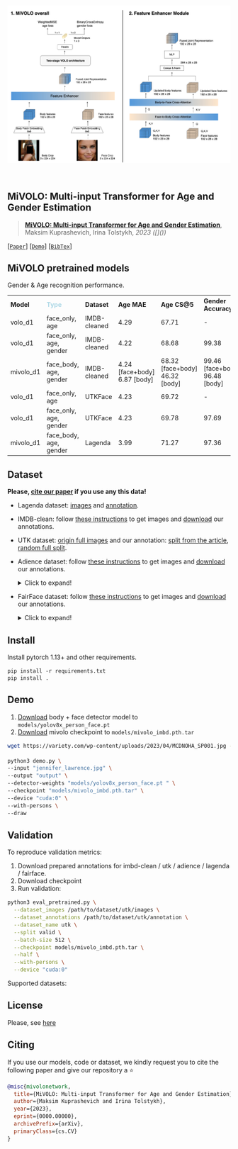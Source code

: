<div align="center">
<p>
   <a align="center" target="_blank">
   <img width="900" src="./images/MiVOLO.jpg"></a>
</p>
<br>
</div>



## MiVOLO: Multi-input Transformer for Age and Gender Estimation

[//]: # (TODO:)
[//]: [![PWC]()]()

> [**MiVOLO: Multi-input Transformer for Age and Gender Estimation**](http://arxiv.org/),
> Maksim Kuprashevich, Irina Tolstykh,
> *2023 &#40;[]&#40;&#41;&#41;*

[[`Paper`]()] [[`Demo`](https://huggingface.co/spaces/iitolstykh/age_gender_estimation_demo)] [[`BibTex`](#citing)]


## MiVOLO pretrained models

Gender & Age recognition performance.

<table style="margin: auto">
  <tr>
    <th align="left">Model</th>
    <th align="left" style="color:LightBlue">Type</th>
    <th align="left">Dataset</th>
    <th align="left">Age MAE</th>
    <th align="left">Age CS@5</th>
    <th align="left">Gender Accuracy</th>
    <th align="left">download</th>
  </tr>
  <tr>
    <td>volo_d1</td>
    <td align="left">face_only, age</td>
    <td align="left">IMDB-cleaned</td>
    <td align="left">4.29</td>
    <td align="left">67.71</td>
    <td align="left">-</td>
    <td><a href="https://drive.google.com/file/d/17ysOqgG3FUyEuxrV3Uh49EpmuOiGDxrq/view?usp=drive_link">checkpoint</a></td>
  </tr>
    <tr>
    <td>volo_d1</td>
    <td align="left">face_only, age, gender</td>
    <td align="left">IMDB-cleaned</td>
    <td align="left">4.22</td>
    <td align="left">68.68</td>
    <td align="left">99.38</td>
    <td><a href="https://drive.google.com/file/d/1NlsNEVijX2tjMe8LBb1rI56WB_ADVHeP/view?usp=drive_link">checkpoint</a></td>
  </tr>
    <tr>
    <td>mivolo_d1</td>
    <td align="left">face_body, age, gender</td>
    <td align="left">IMDB-cleaned</td>
    <td align="left">4.24 [face+body]<br>6.87 [body]</td>
    <td align="left">68.32 [face+body]<br>46.32 [body]</td>
    <td align="left">99.46 [face+body]<br>96.48 [body]</td>
    <td><a href="https://drive.google.com/file/d/11i8pKctxz3wVkDBlWKvhYIh7kpVFXSZ4/view?usp=drive_link">checkpoint</a></td>
  </tr>
  <tr>
    <td>volo_d1</td>
    <td align="left">face_only, age</td>
    <td align="left">UTKFace</td>
    <td align="left">4.23</td>
    <td align="left">69.72</td>
    <td align="left">-</td>
    <td><a href="https://drive.google.com/file/d/1LtDfAJrWrw-QA9U5IuC3_JImbvAQhrJE/view?usp=drive_link">checkpoint</a></td>
  </tr>
    <tr>
    <td>volo_d1</td>
    <td align="left">face_only, age, gender</td>
    <td align="left">UTKFace</td>
    <td align="left">4.23</td>
    <td align="left">69.78</td>
    <td align="left">97.69</td>
    <td><a href="https://drive.google.com/file/d/1hKFmIR6fjHMevm-a9uPEAkDLrTAh-W4D/view?usp=drive_link">checkpoint</a></td>
  </tr>
  <tr>
    <td>mivolo_d1</td>
    <td align="left">face_body, age, gender</td>
    <td align="left">Lagenda</td>
    <td align="left">3.99</td>
    <td align="left">71.27</td>
    <td align="left">97.36</td>
    <td><a href="https://huggingface.co/spaces/iitolstykh/demo">demo</a></td>
  </tr>
<tr>

</table>


## Dataset

**Please, [cite our paper](#citing) if you use any this data!**

- Lagenda dataset: [images](https://drive.google.com/file/d/1QXO0NlkABPZT6x1_0Uc2i6KAtdcrpTbG/view?usp=sharing) and [annotation](https://drive.google.com/file/d/1mNYjYFb3MuKg-OL1UISoYsKObMUllbJx/view?usp=sharing).
- IMDB-clean: follow [these instructions](https://github.com/yiminglin-ai/imdb-clean) to get images and [download](https://drive.google.com/file/d/17uEqyU3uQ5trWZ5vRJKzh41yeuDe5hyL/view?usp=sharing) our annotations.
- UTK dataset: [origin full images](https://susanqq.github.io/UTKFace/) and our annotation: [split from the article](https://drive.google.com/file/d/1Fo1vPWrKtC5bPtnnVWNTdD4ZTKRXL9kv/view?usp=sharing), [random full split](https://drive.google.com/file/d/177AV631C3SIfi5nrmZA8CEihIt29cznJ/view?usp=sharing).
- Adience dataset: follow [these instructions](https://talhassner.github.io/home/projects/Adience/Adience-data.html) to get images and [download](https://drive.google.com/file/d/1wS1Q4FpksxnCR88A1tGLsLIr91xHwcVv/view?usp=sharing) our annotations.
   <details>
      <summary>Click to expand!</summary>

   After downloading them, your `data` directory should look something like this:

   ```console
   data
   └── Adience
       ├── annotations  (folder with our annotations)
       ├── aligned      (will not be used)
       ├── faces
       ├── fold_0_data.txt
       ├── fold_1_data.txt
       ├── fold_2_data.txt
       ├── fold_3_data.txt
       └── fold_4_data.txt
   ```

   We use coarse aligned images from `faces/` dir.

   Using our detector we found a face bbox for each image (see [tools/prepare_adience.py](tools/prepare_adience.py)).

   This dataset has five folds. The performance metric is accuracy on five-fold cross validation.

   | images before removal | fold 0 | fold 1 | fold 2 | fold 3 | fold 4 |
   | --------------------- | ------ | ------ | ------ | ------ | ------ |
   | 19,370                | 4,484  | 3,730  | 3,894  | 3,446  | 3,816  |

   Not complete data

   | only age not found | only gender not found | SUM           |
   | ------------------ | --------------------- | ------------- |
   | 40                 | 1170                  | 1,210 (6.2 %) |

   Removed data

   | failed to process image | age and gender not found | SUM         |
   | ----------------------- | ------------------------ | ----------- |
   | 0                       | 708                      | 708 (3.6 %) |

   Genders

   | female | male  |
   | ------ | ----- |
   | 9,372  | 8,120 |

   Ages (8 classes) after mapping to not intersected ages intervals

   | 0-2   | 4-6   | 8-12  | 15-20 | 25-32 | 38-43 | 48-53 | 60-100 |
   | ----- | ----- | ----- | ----- | ----- | ----- | ----- | ------ |
   | 2,509 | 2,140 | 2,293 | 1,791 | 5,589 | 2,490 | 909   | 901    |

   </details>

- FairFace dataset: follow [these instructions](https://github.com/joojs/fairface) to get images and [download](https://drive.google.com/file/d/1EdY30A1SQmox96Y39VhBxdgALYhbkzdm/view?usp=drive_link) our annotations.
    <details>
      <summary>Click to expand!</summary>

    After downloading them, your `data` directory should look something like this:

    ```console
    data
    └── FairFace
       ├── annotations  (folder with our annotations)
       ├── fairface-img-margin025-trainval   (will not be used)
           ├── train
           ├── val
       ├── fairface-img-margin125-trainval
           ├── train
           ├── val
       ├── fairface_label_train.csv
       ├── fairface_label_val.csv

    ```

    We use aligned images from `fairface-img-margin125-trainval/` dir.

    Using our detector we found a face bbox for each image and added a person bbox if it was possible (see [tools/prepare_fairface.py](tools/prepare_fairface.py)).

    This dataset has 2 splits: train and val. The performance metric is accuracy on validation.

    | images train | images val |
    | ------------ | ---------- |
    | 86,744       | 10,954     |

    Genders for **validation**

    | female | male  |
    | ------ | ----- |
    | 5,162  | 5,792 |

    Ages for **validation** (9 classes):

    | 0-2 | 3-9   | 10-19 | 20-29 | 30-39 | 40-49 | 50-59 | 60-69 | 70+ |
    | --- | ----- | ----- | ----- | ----- | ----- | ----- | ----- | --- |
    | 199 | 1,356 | 1,181 | 3,300 | 2,330 | 1,353 | 796   | 321   | 118 |

    </details>

## Install

Install pytorch 1.13+ and other requirements.

```
pip install -r requirements.txt
pip install .
```


## Demo

1. [Download](https://drive.google.com/file/d/1CGNCkZQNj5WkP3rLpENWAOgrBQkUWRdw/view) body + face detector model to `models/yolov8x_person_face.pt`
2. [Download](https://drive.google.com/file/d/11i8pKctxz3wVkDBlWKvhYIh7kpVFXSZ4/view) mivolo checkpoint to `models/mivolo_imbd.pth.tar`

```bash
wget https://variety.com/wp-content/uploads/2023/04/MCDNOHA_SP001.jpg -O jennifer_lawrence.jpg

python3 demo.py \
--input "jennifer_lawrence.jpg" \
--output "output" \
--detector-weights "models/yolov8x_person_face.pt " \
--checkpoint "models/mivolo_imbd.pth.tar" \
--device "cuda:0" \
--with-persons \
--draw

```

## Validation

To reproduce validation metrics:

1. Download prepared annotations for imbd-clean / utk / adience / lagenda  / fairface.
2. Download checkpoint
3. Run validation:

```bash
python3 eval_pretrained.py \
  --dataset_images /path/to/dataset/utk/images \
  --dataset_annotations /path/to/dataset/utk/annotation \
  --dataset_name utk \
  --split valid \
  --batch-size 512 \
  --checkpoint models/mivolo_imbd.pth.tar \
  --half \
  --with-persons \
  --device "cuda:0"
````

Supported datasets:

## License

Please, see [here](./license)


## Citing

If you use our models, code or dataset, we kindly request you to cite the following paper and give our repository a :star:

```bibtex
@misc{mivolonetwork,
  title={MiVOLO: Multi-input Transformer for Age and Gender Estimation},
  author={Maksim Kuprashevich and Irina Tolstykh},
  year={2023},
  eprint={0000.00000},
  archivePrefix={arXiv},
  primaryClass={cs.CV}
}
```
